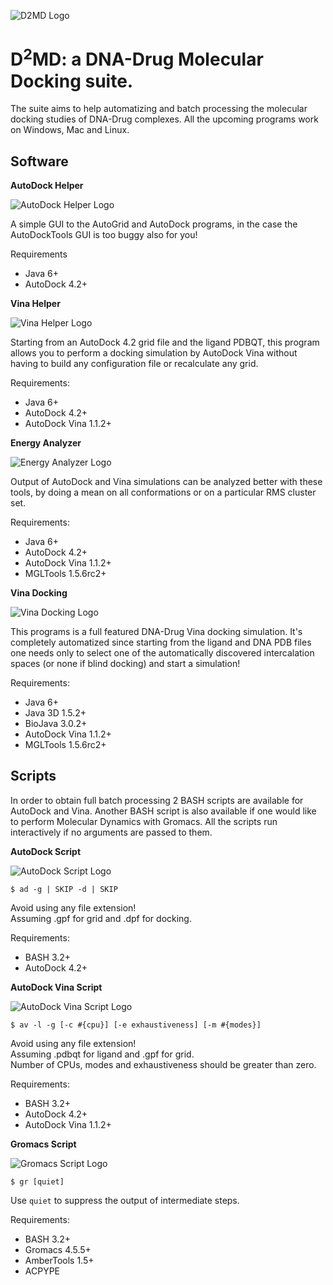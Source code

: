 ![D2MD Logo](https://i.ibb.co/CBK9x4Q/d2md-logo.png)

# D<sup>2</sup>MD: a DNA-Drug Molecular Docking suite.

The suite aims to help automatizing and batch processing the molecular docking studies of DNA-Drug complexes. All the upcoming programs work on Windows, Mac and Linux.

## Software

**AutoDock Helper**

![AutoDock Helper Logo](https://i.ibb.co/s9hZX5T/autodock-helper.png)

A simple GUI to the AutoGrid and AutoDock programs, in the case the AutoDockTools GUI is too buggy also for you!

Requirements
* Java 6+
* AutoDock 4.2+

**Vina Helper**

![Vina Helper Logo](https://i.ibb.co/q0z3Grk/vina-helper.png)

Starting from an AutoDock 4.2 grid file and the ligand PDBQT, this program allows you to perform a docking simulation by AutoDock Vina without having to build any configuration file or recalculate any grid.

Requirements:
* Java 6+
* AutoDock 4.2+
* AutoDock Vina 1.1.2+

**Energy Analyzer**

![Energy Analyzer Logo](https://i.ibb.co/r3bZmPK/energy-analyzer.png)

Output of AutoDock and Vina simulations can be analyzed better with these tools, by doing a mean on all conformations or on a particular RMS cluster set.

Requirements:
* Java 6+
* AutoDock 4.2+
* AutoDock Vina 1.1.2+
* MGLTools 1.5.6rc2+

**Vina Docking**

![Vina Docking Logo](https://i.ibb.co/JjvVcpP/vina-docking.png)

This programs is a full featured DNA-Drug Vina docking simulation. It's completely automatized since starting from the ligand and DNA PDB files one needs only to select one of the automatically discovered intercalation spaces (or none if blind docking) and start a simulation!

Requirements:
* Java 6+
* Java 3D 1.5.2+
* BioJava 3.0.2+
* AutoDock Vina 1.1.2+
* MGLTools 1.5.6rc2+

## Scripts
In order to obtain full batch processing 2 BASH scripts are available for AutoDock and Vina.
Another BASH script is also available if one would like to perform Molecular Dynamics with Gromacs.
All the scripts run interactively if no arguments are passed to them.

**AutoDock Script**

![AutoDock Script Logo](https://i.ibb.co/CQk4qBq/turtle.png)

``` $ ad -g | SKIP -d | SKIP ```

Avoid using any file extension!  
Assuming .gpf for grid and .dpf for docking. 

Requirements:
* BASH 3.2+
* AutoDock 4.2+ 

**AutoDock Vina Script**

![AutoDock Vina Script Logo](https://i.ibb.co/8cQPkrG/coyote.png)

``` $ av -l -g [-c #{cpu}] [-e exhaustiveness] [-m #{modes}] ```

Avoid using any file extension!  
Assuming .pdbqt for ligand and .gpf for grid.  
Number of CPUs, modes and exhaustiveness should be greater than zero.

Requirements:
* BASH 3.2+
* AutoDock 4.2+
* AutoDock Vina 1.1.2+

**Gromacs Script**

![Gromacs Script Logo](https://i.ibb.co/NWyrCPR/slug.png)

``` $ gr [quiet] ```

Use `quiet` to suppress the  output of intermediate steps.

Requirements:
* BASH 3.2+
* Gromacs 4.5.5+
* AmberTools 1.5+
* ACPYPE
